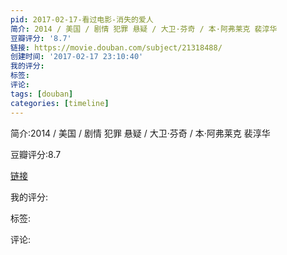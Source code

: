 ```yaml
---
pid: 2017-02-17-看过电影-消失的爱人
简介: 2014 / 美国 / 剧情 犯罪 悬疑 / 大卫·芬奇 / 本·阿弗莱克 裴淳华
豆瓣评分: '8.7'
链接: https://movie.douban.com/subject/21318488/
创建时间: '2017-02-17 23:10:40'
我的评分:
标签:
评论:
tags: [douban]
categories: [timeline]
---
```

简介:2014 / 美国 / 剧情 犯罪 悬疑 / 大卫·芬奇 / 本·阿弗莱克 裴淳华

豆瓣评分:8.7

[链接](https://movie.douban.com/subject/21318488/)

我的评分:

标签:

评论:

